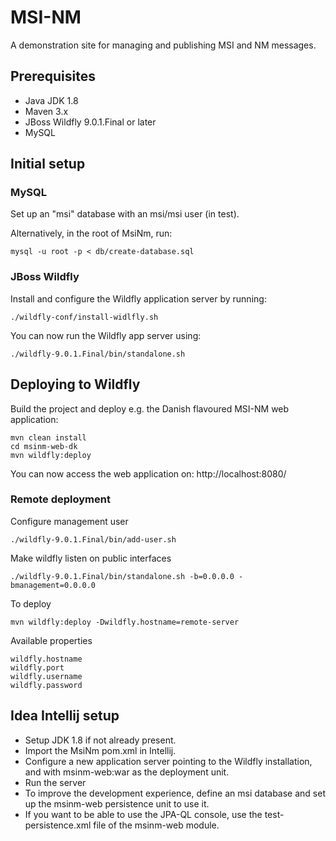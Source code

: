 # MSI-NM #

A demonstration site for managing and publishing MSI and NM messages.

## Prerequisites
* Java JDK 1.8
* Maven 3.x
* JBoss Wildfly 9.0.1.Final or later
* MySQL

## Initial setup

### MySQL
Set up an "msi" database with an msi/msi user (in test).

Alternatively, in the root of MsiNm, run:

    mysql -u root -p < db/create-database.sql

### JBoss Wildfly
Install and configure the Wildfly application server by running:

    ./wildfly-conf/install-widlfly.sh

You can now run the Wildfly app server using:

    ./wildfly-9.0.1.Final/bin/standalone.sh


## Deploying to Wildfly

Build the project and deploy e.g. the Danish flavoured MSI-NM web application:

    mvn clean install
    cd msinm-web-dk
    mvn wildfly:deploy

You can now access the web application on: http://localhost:8080/

### Remote deployment

Configure management user

    ./wildfly-9.0.1.Final/bin/add-user.sh 
    
Make wildfly listen on public interfaces

    ./wildfly-9.0.1.Final/bin/standalone.sh -b=0.0.0.0 -bmanagement=0.0.0.0
    
To deploy

    mvn wildfly:deploy -Dwildfly.hostname=remote-server
    
Available properties

    wildfly.hostname
    wildfly.port
    wildfly.username
    wildfly.password

## Idea Intellij setup

* Setup JDK 1.8 if not already present.
* Import the MsiNm pom.xml in Intellij.
* Configure a new application server pointing to the Wildfly installation, and with msinm-web:war as the deployment unit.
* Run the server
* To improve the development experience, define an msi database and set up the msinm-web persistence unit to use it.
* If you want to be able to use the JPA-QL console, use the test-persistence.xml file of the msinm-web module.



